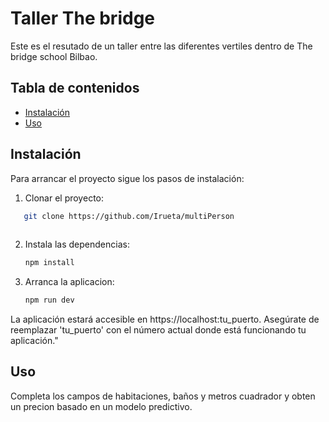 # Taller The bridge

Este es el resutado de un taller entre las diferentes vertiles dentro de The bridge school Bilbao.

## Tabla de contenidos
- [Instalación](#instalacion)
- [Uso](#uso)


## Instalación

Para arrancar el proyecto sigue los pasos de instalación:


1. Clonar el proyecto:

```bash
   git clone https://github.com/Irueta/multiPerson
    
```

2. Instala las dependencias:

     ```bash
     npm install
    ```


3. Arranca la aplicacion: 

    ```bash
    npm run dev
    ```
La aplicación estará accesible en https://localhost:tu_puerto. Asegúrate de reemplazar 'tu_puerto' con el número actual donde está funcionando tu aplicación."

## Uso

Completa los campos de habitaciones, baños y metros cuadrador y obten un precion basado en un modelo predictivo.